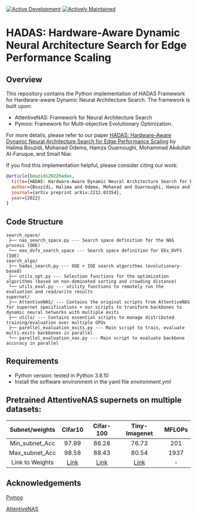 [![Active Development](https://img.shields.io/badge/Maintenance%20Level-Actively%20Developed-brightgreen.svg)](https://gist.github.com/cheerfulstoic/d107229326a01ff0f333a1d3476e068d)
[![Actively Maintained](https://img.shields.io/badge/Maintenance%20Level-Actively%20Maintained-green.svg)](https://gist.github.com/cheerfulstoic/d107229326a01ff0f333a1d3476e068d)


# HADAS: Hardware-Aware Dynamic Neural Architecture Search for Edge Performance Scaling

## Overview

This repository contains the Python implementation of HADAS Framework for Hardware-aware Dynamic Neural Architecture Search. The framework is built upon:
- AttentiveNAS: Framework for Neural Architecture Search
- Pymoo: Framework for Multi-objective Evolutionary Optimization.

For more details, please refer to our paper [HADAS: Hardware-Aware Dynamic Neural Architecture Search for Edge Performance Scaling](http://arxiv.org/abs/2212.03354) by Halima Bouzidi, Mohanad Odema, Hamza Ouarnoughi, Mohammad Abdullah Al-Faruque, and Smail Niar.

If you find this implementation helpful, please consider citing our work:

```BibTex
@article{bouzidi2022hadas,
  title={HADAS: Hardware-Aware Dynamic Neural Architecture Search for Edge Performance Scaling},
  author={Bouzidi, Halima and Odema, Mohanad and Ouarnoughi, Hamza and Al Faruque, Mohammad Abdullah and Niar, Smail},
  journal={arXiv preprint arXiv:2212.03354},
  year={2022}
}
```

## Code Structure

```
search_space/
 ├── nas_search_space.py --- Search space definition for the NAS process (OOE)
 └── eex_dvfs_search_space --- Search space definition for EEx_DVFS (IOE)
search_algo/
 ├── hadas_search.py --- OOE + IOE search algorithms (evolutionary-based)
 ├── utils_opt.py --- Selection functions for the optimization algorithms (based on non-dominated sorting and crowding distance)
 └── utils_eval.py --- utility functions to remotely run the evaluation and read/write results
supernet/
 ├── AttentiveNAS/ --- Contains the original scripts from AttentiveNAS for supernet specifications + our scripts to transform backbones to dynamic neural networks with multiple exits
 ├── utils/ --- Contains essential scripts to manage distributed training/evaluation over multiple GPUs
 ├── parellel_evaluation_exits.py --- Main script to train, evaluate multi-exits backbones in parallel
 └── parellel_evaluation_nas.py --- Main script to evaluate backbone accuracy in parallel
```

## Requirements

- Python version: tested in Python 3.8.10
- Install the software environment in the yaml file *environment.yml*

## Pretrained AttentiveNAS supernets on multiple datasets:
    
| Subnet/weights | Cifar10 | Cifar-100 | Tiny-Imagenet | MFLOPs |
|:---:|:---:|:---:|:---:|:---:|
| Min_subnet_Acc | 97.99 | 86.28 | 76.73 | 201 |
| Max_subnet_Acc | 98.58 | 88.43 | 80.54 | 1937 |
| Link to Weights | [Link](https://drive.google.com/drive/folders/1IwvWd8oswS6YBGhu-32YHhXRKqFBnDaF?usp=sharing) | [Link](https://drive.google.com/drive/folders/1hcgG8Jcp_iiJR6ekjlNjdGm7ThEVw-bB?usp=sharing) | [Link](https://drive.google.com/drive/folders/1n3eeX7g8c-MUNWizda3LBZwC5qIN1aKb?usp=sharing) | - |



## Acknowledgements

[Pymoo](https://github.com/anyoptimization/pymoo)

[AttentiveNAS](https://github.com/facebookresearch/AttentiveNAS)


